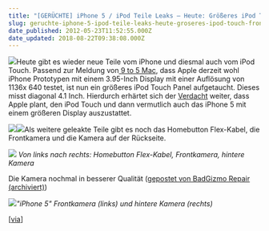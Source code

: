 ```yaml
---
title: "[GERÜCHTE] iPhone 5 / iPod Teile Leaks – Heute: Größeres iPod Touch Frontpanel, iPhone 5 Kamera"
slug: geruchte-iphone-5-ipod-teile-leaks-heute-groseres-ipod-touch-frontpanel-iphone-5-kamera
date_published: 2012-05-23T11:52:55.000Z
date_updated: 2018-08-22T09:38:08.000Z
---
```


[![](//picdump.thafaker.de/2012/05/tall_ipod_touch_front_panel_back-100x100.jpg)](__GHOST_URL__/geruchte-iphone-5-ipod-teile-leaks-heute-groseres-ipod-touch-frontpanel-iphone-5-kamera/tall_ipod_touch_front_panel_back/)Heute gibt es wieder neue Teile vom iPhone und diesmal auch vom iPod Touch. Passend zur Meldung von[ 9 to 5 Mac](http://9to5mac.com/2012/05/22/likely-next-generation-iphone-with-3-9-inch-display-1136-x-640-resolution-in-testing/), dass Apple derzeit wohl iPhone Prototypen mit einem 3.95-Inch Display mit einer Auflösung von 1136x 640 testet, ist nun ein größeres iPod Touch Panel aufgetaucht. Dieses misst diagonal 4.1 Inch. Hierdurch erhärtet sich der [Verdacht](__GHOST_URL__/geruchte-auch-wsj-schreibt-uber-4-zoll-display-im-neuen-iphone/) weiter, dass Apple plant, den iPod Touch und dann vermutlich auch das iPhone 5 mit einem größeren Display auszustattet. 

[![](//picdump.thafaker.de/2012/05/tall_ipod_touch_front_panel_back.jpg)](__GHOST_URL__/geruchte-iphone-5-ipod-teile-leaks-heute-groseres-ipod-touch-frontpanel-iphone-5-kamera/tall_ipod_touch_front_panel_back/)[![](//picdump.thafaker.de/2012/05/tall_ipod_touch_front_panel_front.jpg)](__GHOST_URL__/geruchte-iphone-5-ipod-teile-leaks-heute-groseres-ipod-touch-frontpanel-iphone-5-kamera/tall_ipod_touch_front_panel_front/)Als weitere geleakte Teile gibt es noch das Homebutton Flex-Kabel, die Frontkamera und die Kamera auf der Rückseite.

*[![](//picdump.thafaker.de/2012/05/iphone_5_home_cable_front_rear_cameras.jpg)](__GHOST_URL__/geruchte-iphone-5-ipod-teile-leaks-heute-groseres-ipod-touch-frontpanel-iphone-5-kamera/iphone_5_home_cable_front_rear_cameras/)
Von links nach rechts: Homebutton Flex-Kabel, Frontkamera, hintere Kamera*

Die Kamera nochmal in besserer Qualität ([gepostet von BadGizmo Repair (archiviert)](http://web.archive.org/web/20120525091050/http://www.badgizmorepair.com:80/blog/2012-05-21/new-iphone-5-and-ipod-touch-5th-generation-parts-maybe))

[![](//picdump.thafaker.de/2012/05/iphone_5_front_rear_cameras_large.jpg)](__GHOST_URL__/geruchte-iphone-5-ipod-teile-leaks-heute-groseres-ipod-touch-frontpanel-iphone-5-kamera/iphone_5_front_rear_cameras_large/)*"iPhone 5" Frontkamera (links) und hintere Kamera (rechts)*

[[via](http://www.macrumors.com/2012/05/22/new-part-leaks-include-taller-ipod-touch-front-panel-iphone-5-cameras/)]
